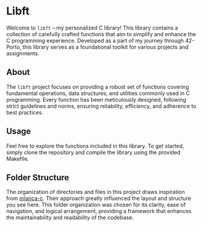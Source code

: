 # Libft

Welcome to `libft` – my personalized C library! This library contains a collection of carefully crafted functions that aim to simplify and enhance the C programming experience. Developed as a part of my journey through 42-Porto, this library serves as a foundational toolkit for various projects and assignments.

## About

The `libft` project focuses on providing a robust set of functions covering fundamental operations, data structures, and utilities commonly used in C programming. Every function has been meticulously designed, following strict guidelines and norms, ensuring reliability, efficiency, and adherence to best practices.


## Usage

Feel free to explore the functions included in this library. To get started, simply clone the repository and compile the library using the provided Makefile.

## Folder Structure

The organization of directories and files in this project draws inspiration from [mlanca-c](https://github.com/mlanca-c). Their approach greatly influenced the layout and structure you see here. This folder organization was chosen for its clarity, ease of navigation, and logical arrangement, providing a framework that enhances the maintainability and readability of the codebase.
